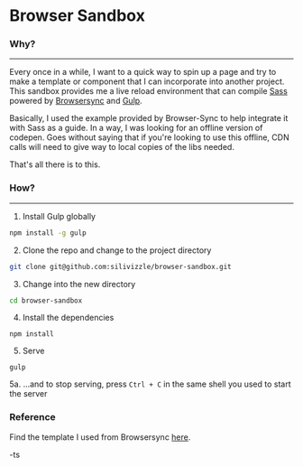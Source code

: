# Browser Sandbox

### Why?
---
Every once in a while, I want to a quick way to spin up a page and try to make a template or component that I can incorporate into another project. This sandbox provides me a live reload environment that can compile [Sass](http://sass-lang.com/) powered by [Browsersync](https://www.browsersync.io/) and [Gulp](http://gulpjs.com/).

Basically, I used the example provided by Browser-Sync to help integrate it with Sass as a guide. In a way, I was looking for an offline version of codepen. Goes without saying that if you're looking to use this offline, CDN calls will need to give way to local copies of the libs needed.

That's all there is to this.

### How?
---

1. Install Gulp globally
```sh
npm install -g gulp
```

2. Clone the repo and change to the project directory
```sh
git clone git@github.com:silivizzle/browser-sandbox.git
```

3. Change into the new directory
```sh
cd browser-sandbox
```

4. Install the dependencies
```
npm install
```

5. Serve
```
gulp
```

5a. ...and to stop serving, press `Ctrl + C` in the same shell you used to start the server

### Reference
Find the template I used from Browsersync [here](https://www.browsersync.io/docs/gulp#gulp-sass-css).

-ts